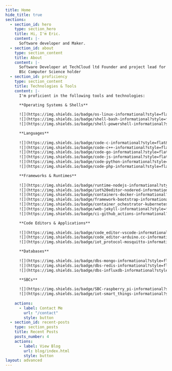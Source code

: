 ```yaml
---
title: Home
hide_title: true
sections:
  - section_id: hero
    type: section_hero
    title: Hi, I'm Eric.
    content: |-
      Software developer and Maker.
  - section_id: about
    type: section_content
    title: About
    content: |-
      Software Developer at TechCloud ltd Founder and project lead for [Agrarian](https://agrarian-iot.github.io). Full stack developer with an interest in IoT and a
      BSc Computer Science holder
  - section_id: proficiency
    type: section_content
    title: Technologies & Tools
    content: |-
      I'm proficient in the following tools and technologies:

      **Operating Systems & Shells**
      
      ![](https://img.shields.io/badge/os-linux-informational?style=flat&logo=Linux&logoColor=white&color=2bbc8a)
      ![](https://img.shields.io/badge/shell-bash-informational?style=flat&logo=GNU+Bash&logoColor=white&color=2bbc8a)
      ![](https://img.shields.io/badge/shell-powershell-informational?style=flat&logo=PowerShell&logoColor=white&color=2bbc8a)

      **Languages**
      
      ![](https://img.shields.io/badge/code-c-informational?style=flat&logo=C&logoColor=white&color=2bbc8a)
      ![](https://img.shields.io/badge/code-c++-informational?style=flat&logo=Cplusplus&logoColor=white&color=2bbc8a)
      ![](https://img.shields.io/badge/code-go-informational?style=flat&logo=Go&logoColor=white&color=2bbc8a)
      ![](https://img.shields.io/badge/code-js-informational?style=flat&logo=JavaScript&logoColor=white&color=2bbc8a)
      ![](https://img.shields.io/badge/code-python-informational?style=flat&logo=Python&logoColor=white&color=2bbc8a)
      ![](https://img.shields.io/badge/code-php-informational?style=flat&logo=PHP&logoColor=white&color=2bbc8a)

      **Frameworks & Runtimes**
      
      ![](https://img.shields.io/badge/runtime-nodejs-informational?style=flat&logo=Node.js&logoColor=white&color=2bbc8a)
      ![](https://img.shields.io/badge/iot%20editor-nodered-informational?style=flat&logo=Node-RED&logoColor=white&color=2bbc8a)
      ![](https://img.shields.io/badge/containers-docker-informational?style=flat&logo=Docker&logoColor=white&color=2bbc8a)
      ![](https://img.shields.io/badge/framework-bootstrap-informational?style=flat&logo=Bootstrap&logoColor=white&color=2bbc8a)
      ![](https://img.shields.io/badge/container_ochestrator-kubernetes-informational?style=flat&logo=Kubernetes&logoColor=white&color=2bbc8a)
      ![](https://img.shields.io/badge/web-jekyll-informational?style=flat&logo=Jekyll&logoColor=white&color=2bbc8a)
      ![](https://img.shields.io/badge/ci-github_actions-informational?style=flat&logo=Github+Actions&logoColor=white&color=2bbc8a)

      **Code Editors & Applications** 
      
      ![](https://img.shields.io/badge/code_editor-vscode-informational?style=flat&logo=Visual+Studio+Code&logoColor=white&color=2bbc8a)
      ![](https://img.shields.io/badge/code_editor-arduino.cc-informational?style=flat&logo=Arduino&logoColor=white&color=2bbc8a)
      ![](https://img.shields.io/badge/iot_protocol-mosquitto-informational?style=flat&logo=Eclipse+Mosquitto&logoColor=white&color=2bbc8a)

      **Databases**
      
      ![](https://img.shields.io/badge/dbs-mongo-informational?style=flat&logo=MongoDB&logoColor=white&color=2bbc8a)
      ![](https://img.shields.io/badge/dbs-redis-informational?style=flat&logo=Redis&logoColor=white&color=2bbc8a)
      ![](https://img.shields.io/badge/dbs-influxdb-informational?style=flat&logo=InfluxDB&logoColor=white&color=2bbc8a)

      **SBCs**
      
      ![](https://img.shields.io/badge/SBC-raspberry_pi-informational?style=flat&logo=Raspberry+Pi&logoColor=white&color=2bbc8a)
      ![](https://img.shields.io/badge/iot-smart_things-informational?style=flat&logo=SmartThings&logoColor=white&color=2bbc8a)
      
    actions:
      - label: Contact Me
        url: "/contact"
        style: button
  - section_id: recent-posts
    type: section_posts
    title: Recent Posts
    posts_number: 4
    actions:
      - label: View Blog
        url: blog/index.html
        style: button
layout: advanced
---
```

